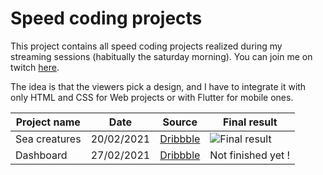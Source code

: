 # Speed coding projects
This project contains all speed coding projects realized during my streaming sessions (habitually the saturday morning).
You can join me on twitch [here](https://www.twitch.tv/jintuslive).

The idea is that the viewers pick a design, and I have to integrate it with only HTML and CSS for Web projects or with Flutter for mobile ones.

Project name | Date | Source | Final result
------------ | ---- | ------ | ------------
Sea creatures | 20/02/2021 | [Dribbble](https://dribbble.com/shots/11366222-Sea-Creature-Landing-Page) | ![Final result](https://raw.githubusercontent.com/Jintus-live-projects-projects/master/sea-creature/img/final-result.png)
Dashboard | 27/02/2021 | [Dribbble](https://dribbble.com/shots/15197323-Home-finances-dashboard/attachments/6940843?mode=media) | Not finished yet !

